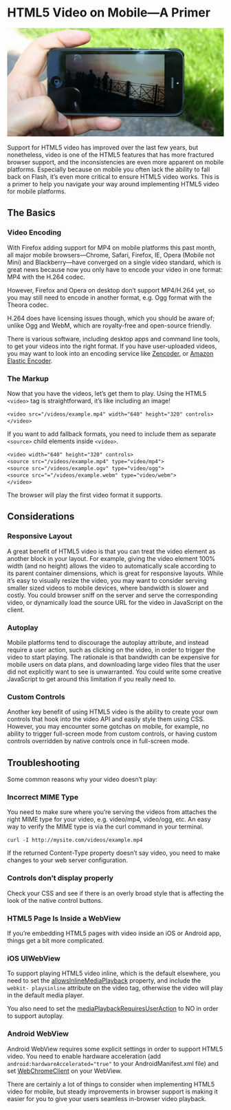 # HTML5 Video on Mobile—A Primer

![HTML5 Video on Mobile][Image]

Support for HTML5 video has improved over the last few years, but nonetheless,
video is one of the HTML5 features that has more fractured browser support, and
the inconsistencies are even more apparent on mobile platforms. Especially
because on mobile you often lack the ability to fall back on Flash, it’s even
more critical to ensure HTML5 video works. This is a primer to help you navigate
your way around implementing HTML5 video for mobile platforms.

## The Basics

### Video Encoding

With Firefox adding support for MP4 on mobile platforms this past month, all
major mobile browsers—Chrome, Safari, Firefox, IE, Opera (Mobile not Mini) and
Blackberry—have converged on a single video standard, which is great news
because now you only have to encode your video in one format: MP4 with the H.264
codec.

However, Firefox and Opera on desktop don’t support MP4/H.264 yet, so you may
still need to encode in another format, e.g. Ogg format with the Theora codec.

H.264 does have licensing issues though, which you should be aware of; unlike
Ogg and WebM, which are royalty-free and open-source friendly.

There is various software, including desktop apps and command line tools, to get
your videos into the right format. If you have user-uploaded videos, you may
want to look into an encoding service like [Zencoder][1], or [Amazon Elastic
Encoder][2].

### The Markup

Now that you have the videos, let’s get them to play. Using the HTML5 `<video>`
tag is straightforward, it’s like including an image!
 
    <video src="/videos/example.mp4" width="640" height="320" controls></video>

If you want to add fallback formats, you need to include them as separate
`<source>` child elements inside `<video>`.

    <video width="640" height="320" controls>
    <source src="/videos/example.mp4" type="video/mp4">
    <source src="/videos/example.ogv" type="video/ogg">
    <source src="="/videos/example.webm" type="video/webm">
    </video>
 
The browser will play the first video format it supports.

## Considerations

### Responsive Layout

A great benefit of HTML5 video is that you can treat the video element as
another block in your layout. For example, giving the video element 100% width
(and no height) allows the video to automatically scale according to its parent
container dimensions, which is great for responsive layouts. While it’s easy to
visually resize the video, you may want to consider serving smaller sized videos
to mobile devices, where bandwidth is slower and costly. You could browser sniff
on the server and serve the corresponding video, or dynamically load the source
URL for the video in JavaScript on the client.

### Autoplay

Mobile platforms tend to discourage the autoplay attribute, and instead require
a user action, such as clicking on the video, in order to trigger the video to
start playing. The rationale is that bandwidth can be expensive for mobile users
on data plans, and downloading large video files that the user did not
explicitly want to see is unwarranted. You could write some creative JavaScript
to get around this limitation if you really need to.

### Custom Controls

Another key benefit of using HTML5 video is the ability to create your own
controls that hook into the video API and easily style them using CSS. However,
you may encounter some gotchas on mobile, for example, no ability to trigger
full-screen mode from custom controls, or having custom controls overridden by
native controls once in full-screen mode.

## Troubleshooting

Some common reasons why your video doesn’t play:

### Incorrect MIME Type

You need to make sure where you’re serving the videos from attaches the right
MIME type for your video, e.g. video/mp4, video/ogg, etc. An easy way to verify
the MIME type is via the curl command in your terminal.

    curl -I http://mysite.com/videos/example.mp4

If the returned Content-Type property doesn’t say video, you need to make
changes to your web server configuration.

### Controls don’t display properly

Check your CSS and see if there is an overly broad style that is affecting the
look of the native control buttons.

### HTML5 Page Is Inside a WebView

If you’re embedding HTML5 pages with video inside an iOS or Android app, things
get a bit more complicated.

### iOS UIWebView

To support playing HTML5 video inline, which is the default elsewhere, you need
to set the [allowsInlineMediaPlayback][3] property, and include the `webkit-
playsinline` attribute on the video tag, otherwise the video will play in the
default media player.

You also need to set the [mediaPlaybackRequiresUserAction][4] to NO in order to
support autoplay.

### Android WebView

Android WebView requires some explicit settings in order to support HTML5 video.
You need to enable hardware acceleration (add
`android:hardwareAccelerated="true"` to your AndroidManifest.xml file) and set
[WebChromeClient][5] on your WebView.

There are certainly a lot of things to consider when implementing HTML5 video
for mobile, but steady improvements in browser support is making it easier for
you to give your users seamless in-browser video playback.

[1]: http://zencoder.com/en/
[2]: http://aws.amazon.com/elastictranscoder/
[3]: https://developer.apple.com/library/ios/documentation/uikit/reference/UIWebView_Class/Reference/Reference.html
[4]: https://developer.apple.com/library/ios/documentation/uikit/reference/UIWebView_Class/Reference/Reference.html
[5]: http://developer.android.com/reference/android/webkit/WebChromeClient.html

[Image]: img/html5_video_primer-600x300.jpg
